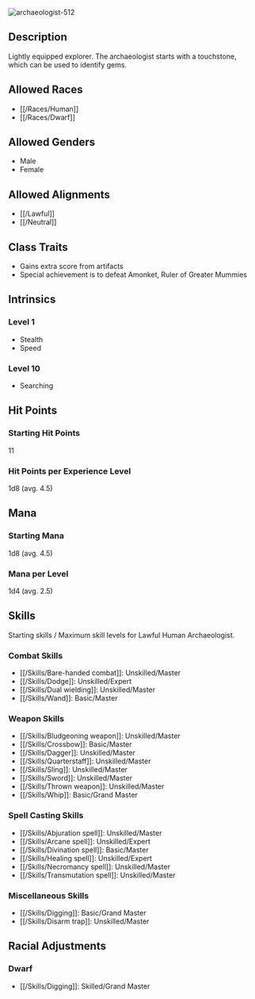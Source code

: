 ![archaeologist-512](https://github.com/hyvanmielenpelit/GnollHack/assets/16661034/0e5673b3-43ab-4b75-b010-f81c81d11db2)

## Description

Lightly equipped explorer. The archaeologist starts with a touchstone, which can be used to identify gems.

## Allowed Races

- [[/Races/Human]]
- [[/Races/Dwarf]]

## Allowed Genders

- Male
- Female

## Allowed Alignments

- [[/Lawful]]
- [[/Neutral]]

## Class Traits

- Gains extra score from artifacts
- Special achievement is to defeat Amonket, Ruler of Greater Mummies

## Intrinsics

### Level 1

- Stealth
- Speed

### Level 10

- Searching

## Hit Points

### Starting Hit Points

11

### Hit Points per Experience Level

1d8 (avg. 4.5)

## Mana

### Starting Mana

1d8 (avg. 4.5)

### Mana per Level

1d4 (avg. 2.5)

## Skills

Starting skills / Maximum skill levels for Lawful Human Archaeologist. 

### Combat Skills                                     

* [[/Skills/Bare-handed combat]]: Unskilled/Master
* [[/Skills/Dodge]]: Unskilled/Expert
* [[/Skills/Dual wielding]]: Unskilled/Master      
* [[/Skills/Wand]]: Basic/Master      

### Weapon Skills                                     

* [[/Skills/Bludgeoning weapon]]: Unskilled/Master      
* [[/Skills/Crossbow]]: Basic/Master      
* [[/Skills/Dagger]]: Unskilled/Master      
* [[/Skills/Quarterstaff]]: Unskilled/Master      
* [[/Skills/Sling]]: Unskilled/Master      
* [[/Skills/Sword]]: Unskilled/Master      
* [[/Skills/Thrown weapon]]: Unskilled/Master
* [[/Skills/Whip]]: Basic/Grand Master

### Spell Casting Skills                              

* [[/Skills/Abjuration spell]]: Unskilled/Master      
* [[/Skills/Arcane spell]]: Unskilled/Expert      
* [[/Skills/Divination spell]]: Basic/Master      
* [[/Skills/Healing spell]]: Unskilled/Expert      
* [[/Skills/Necromancy spell]]: Unskilled/Master      
* [[/Skills/Transmutation spell]]: Unskilled/Master      

### Miscellaneous Skills                                 

* [[/Skills/Digging]]: Basic/Grand Master
* [[/Skills/Disarm trap]]: Unskilled/Master

## Racial Adjustments

### Dwarf

- [[/Skills/Digging]]: Skilled/Grand Master